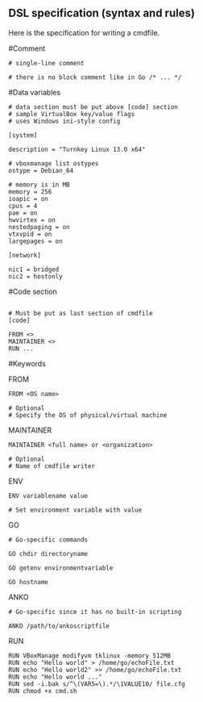 DSL specification (syntax and rules)
------------------------------------

Here is the specification for writing a cmdfile.

#Comment

```
# single-line comment

# there is no block comment like in Go /* ... */
```

#Data variables

```
# data section must be put above [code] section
# sample VirtualBox key/value flags
# uses Windows ini-style config

[system]

description = "Turnkey Linux 13.0 x64"

# vboxmanage list ostypes
ostype = Debian_64

# memory is in MB
memory = 256
ioapic = on
cpus = 4
pae = on
hwvirtex = on 
nestedpaging = on 
vtxvpid = on 
largepages = on

[network]

nic1 = bridged
nic2 = hostonly
```

#Code section

```

# Must be put as last section of cmdfile
[code]

FROM <>
MAINTAINER <>
RUN ...

```

#Keywords

FROM

```
FROM <OS name>

# Optional
# Specify the OS of physical/virtual machine
```

MAINTAINER

```
MAINTAINER <full name> or <organization>

# Optional
# Name of cmdfile writer
```

ENV

```
ENV variablename value

# Set environment variable with value
```

GO

```
# Go-specific commands

GO chdir directoryname

GO getenv environmentvariable

GO hostname
```

ANKO

```
# Go-specific since it has no built-in scripting

ANKO /path/to/ankoscriptfile
```

RUN

```script
RUN VBoxManage modifyvm tklinux -memory 512MB
RUN echo "Hello world" > /home/go/echoFile.txt
RUN echo "Hello world2" >> /home/go/echoFile.txt
RUN echo "Hello world ..."
RUN sed -i.bak s/^\(VAR5=\).*/\1VALUE10/ file.cfg
RUN chmod +x cmd.sh
```
